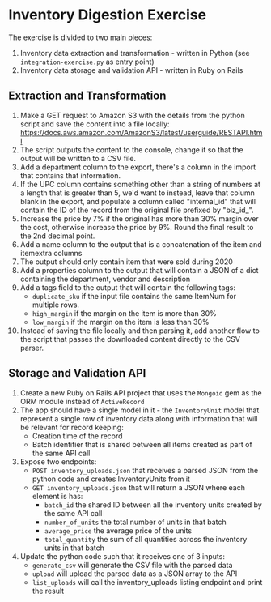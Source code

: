 # Inventory Digestion Exercise

The exercise is divided to two main pieces:

1.    Inventory data extraction and transformation - written in Python (see `integration-exercise.py` as entry point)
2.    Inventory data storage and validation API - written in Ruby on Rails

## Extraction and Transformation
1.  Make a GET request to Amazon S3 with the details from the python script and save the
    content into a file locally: https://docs.aws.amazon.com/AmazonS3/latest/userguide/RESTAPI.html
2.  The script outputs the content to the console, change it so that the output
    will be written to a CSV file.
3.  Add a department column to the export, there's a column in the import that
    contains that information.
4.  If the UPC column contains something other than a string of numbers at a
    length that is greater than 5, we'd want to instead, leave that column blank
    in the export, and populate a column called "internal_id" that will contain
    the ID of the record from the original file prefixed by "biz_id_".
5.  Increase the price by 7% if the original has more than 30% margin over the
    cost, otherwise increase the price by 9%. Round the final result to the 2nd
    decimal point.
6.  Add a name column to the output that is a concatenation of the item and
    itemextra columns
7.  The output should only contain item that were sold during 2020
8.  Add a properties column to the output that will contain a JSON of a dict
    containing the department, vendor and description
9.  Add a tags field to the output that will contain the following tags:
    * `duplicate_sku` if the input file contains the same ItemNum for multiple rows.
    * `high_margin` if the margin on the item is more than 30%
    * `low_margin` if the margin on the item is less than 30%
10. Instead of saving the file locally and then parsing it, add another flow to the script that passes the downloaded content directly to the CSV parser.

## Storage and Validation API

1. Create a new Ruby on Rails API project that uses the `Mongoid` gem as the ORM module instead of `ActiveRecord`
2. The app should have a single model in it - the `InventoryUnit` model that represent a single row of inventory data along with information that will be relevant for record keeping: 
    * Creation time of the record
    * Batch identifier that is shared between all items created as part of the same API call
3. Expose two endpoints:
    * `POST inventory_uploads.json` that receives a parsed JSON from the python code and creates InventoryUnits from it
    * `GET inventory_uploads.json` that will return a JSON where each element is has:
        * `batch_id` the shared ID between all the inventory units created by the same API call
        * `number_of_units` the total number of units in that batch
        * `average_price` the average price of the units
        * `total_quantity` the sum of all quantities across the inventory units in that batch
4. Update the python code such that it receives one of 3 inputs: 
    * `generate_csv` will generate the CSV file with the parsed data
    * `upload` will upload the parsed data as a JSON array to the API
    * `list_uploads` will call the inventory_uploads listing endpoint and print the result
    